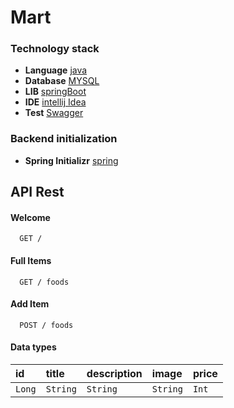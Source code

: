 # Mart

### Technology stack

- **Language** [java](https://en.wikipedia.org/wiki/Java_(programming_language))
- **Database** [MYSQL](https://www.mysql.com/)
- **LIB** [springBoot](https://spring.io/projects/spring-boot)
- **IDE** [intellij Idea](https://www.jetbrains.com/idea/)
- **Test** [Swagger](https://www.swagger.com/)

### Backend initialization

- **Spring Initializr** [spring](https://start.spring.io/)


## API Rest

#### Welcome

```
  GET /
```

#### Full Items

```http
  GET / foods
```

#### Add Item

```http
  POST / foods
```

#### Data types

| id   | title       | description     | image     | price    |
| :---------- | :--------- | :----------------| :--------- | :--------- | 
| `Long`      | `String` | `String`  | `String` | `Int`









